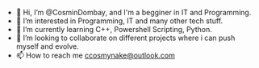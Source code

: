 - 👋 Hi, I’m @CosminDombay, and I'm a begginer in IT and Programming.
- 👀 I’m interested in Programming, IT and many other tech stuff.
- 🌱 I’m currently learning C++, Powershell Scripting, Python.
- 💞️ I’m looking to collaborate on different projects where i can push myself and evolve.
- 📫 How to reach me ccosmynake@outlook.com

<!---
CosminDombay/CosminDombay is a ✨ special ✨ repository because its `README.md` (this file) appears on your GitHub profile.
You can click the Preview link to take a look at your changes.
--->

